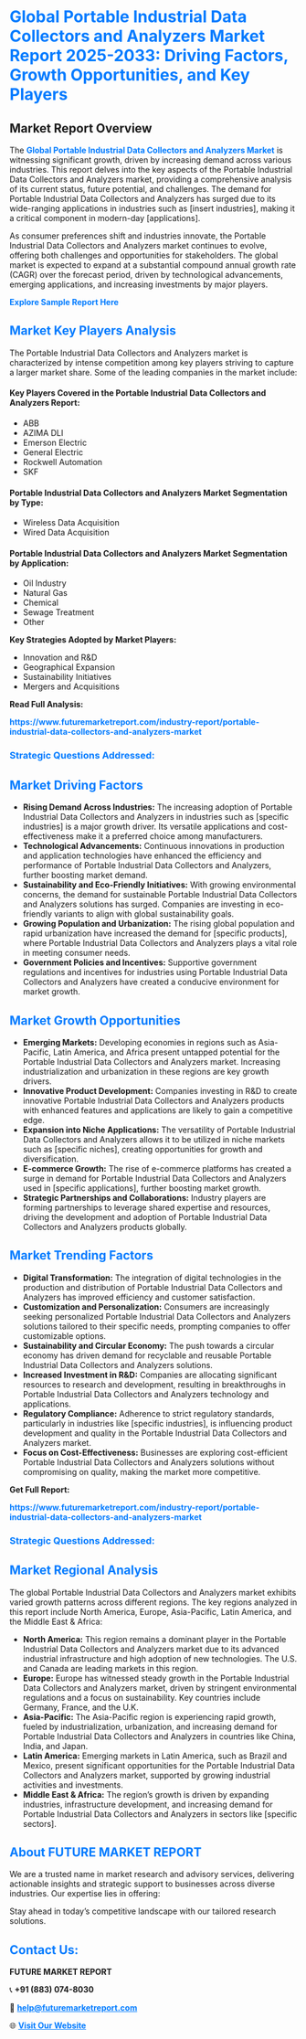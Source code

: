 <h1 style="color: #007BFF;">Global Portable Industrial Data Collectors and Analyzers Market Report 2025-2033: Driving Factors, Growth Opportunities, and Key Players</h1>

<section id="overview">
<h2>Market Report Overview</h2>
<p>The <a href="https://www.futuremarketreport.com/industry-report/portable-industrial-data-collectors-and-analyzers-market" style="color: #007BFF; text-decoration: none;"><strong>Global Portable Industrial Data Collectors and Analyzers Market</strong></a> is witnessing significant growth, driven by increasing demand across various industries. This report delves into the key aspects of the Portable Industrial Data Collectors and Analyzers market, providing a comprehensive analysis of its current status, future potential, and challenges. The demand for Portable Industrial Data Collectors and Analyzers has surged due to its wide-ranging applications in industries such as [insert industries], making it a critical component in modern-day [applications].</p>
<p>As consumer preferences shift and industries innovate, the Portable Industrial Data Collectors and Analyzers market continues to evolve, offering both challenges and opportunities for stakeholders. The global market is expected to expand at a substantial compound annual growth rate (CAGR) over the forecast period, driven by technological advancements, emerging applications, and increasing investments by major players.</p>
</section>

<section id="overview">
<p><a href="https://www.futuremarketreport.com/request-sample/reportId=51051" style="color: #007BFF; text-decoration: none;"><strong>Explore Sample Report Here</strong></a></p>
</section>

<section id="key-players">
<h2 style="color: #007BFF;">Market Key Players Analysis</h2>
<p>The Portable Industrial Data Collectors and Analyzers market is characterized by intense competition among key players striving to capture a larger market share. Some of the leading companies in the market include:</p>
<h4>Key Players Covered in the Portable Industrial Data Collectors and Analyzers Report:</h4>
<ul><li>ABB</li><li>AZIMA DLI</li><li>Emerson Electric</li><li>General Electric</li><li>Rockwell Automation</li><li>SKF</li></ul>
<h4>Portable Industrial Data Collectors and Analyzers Market Segmentation by Type:</h4>
<ul><li>Wireless Data Acquisition</li><li>Wired Data Acquisition</li></ul>

<h4>Portable Industrial Data Collectors and Analyzers Market Segmentation by Application:</h4>
<ul><li>Oil Industry</li><li>Natural Gas</li><li>Chemical</li><li>Sewage Treatment</li><li>Other</li></ul>
<p><strong>Key Strategies Adopted by Market Players:</strong></p>
<ul>
<li>Innovation and R&D</li>
<li>Geographical Expansion</li>
<li>Sustainability Initiatives</li>
<li>Mergers and Acquisitions</li>
</ul>
</section>

<section>
<p><strong>Read Full Analysis: </strong></p><a href="https://www.futuremarketreport.com/industry-report/portable-industrial-data-collectors-and-analyzers-market" style="color: #007BFF; text-decoration: none;"><strong>https://www.futuremarketreport.com/industry-report/portable-industrial-data-collectors-and-analyzers-market</strong></a>
<h3 style="color: #007BFF;">Strategic Questions Addressed:</h3>
</section>

<section id="driving-factors">
<h2 style="color: #007BFF;">Market Driving Factors</h2>
<ul>
<li><strong>Rising Demand Across Industries:</strong> The increasing adoption of Portable Industrial Data Collectors and Analyzers in industries such as [specific industries] is a major growth driver. Its versatile applications and cost-effectiveness make it a preferred choice among manufacturers.</li>
<li><strong>Technological Advancements:</strong> Continuous innovations in production and application technologies have enhanced the efficiency and performance of Portable Industrial Data Collectors and Analyzers, further boosting market demand.</li>
<li><strong>Sustainability and Eco-Friendly Initiatives:</strong> With growing environmental concerns, the demand for sustainable Portable Industrial Data Collectors and Analyzers solutions has surged. Companies are investing in eco-friendly variants to align with global sustainability goals.</li>
<li><strong>Growing Population and Urbanization:</strong> The rising global population and rapid urbanization have increased the demand for [specific products], where Portable Industrial Data Collectors and Analyzers plays a vital role in meeting consumer needs.</li>
<li><strong>Government Policies and Incentives:</strong> Supportive government regulations and incentives for industries using Portable Industrial Data Collectors and Analyzers have created a conducive environment for market growth.</li>
</ul>
</section>

<section id="growth-opportunities">
<h2 style="color: #007BFF;">Market Growth Opportunities</h2>
<ul>
<li><strong>Emerging Markets:</strong> Developing economies in regions such as Asia-Pacific, Latin America, and Africa present untapped potential for the Portable Industrial Data Collectors and Analyzers market. Increasing industrialization and urbanization in these regions are key growth drivers.</li>
<li><strong>Innovative Product Development:</strong> Companies investing in R&D to create innovative Portable Industrial Data Collectors and Analyzers products with enhanced features and applications are likely to gain a competitive edge.</li>
<li><strong>Expansion into Niche Applications:</strong> The versatility of Portable Industrial Data Collectors and Analyzers allows it to be utilized in niche markets such as [specific niches], creating opportunities for growth and diversification.</li>
<li><strong>E-commerce Growth:</strong> The rise of e-commerce platforms has created a surge in demand for Portable Industrial Data Collectors and Analyzers used in [specific applications], further boosting market growth.</li>
<li><strong>Strategic Partnerships and Collaborations:</strong> Industry players are forming partnerships to leverage shared expertise and resources, driving the development and adoption of Portable Industrial Data Collectors and Analyzers products globally.</li>
</ul>
</section>

<section id="trending-factors">
<h2 style="color: #007BFF;">Market Trending Factors</h2>
<ul>
<li><strong>Digital Transformation:</strong> The integration of digital technologies in the production and distribution of Portable Industrial Data Collectors and Analyzers has improved efficiency and customer satisfaction.</li>
<li><strong>Customization and Personalization:</strong> Consumers are increasingly seeking personalized Portable Industrial Data Collectors and Analyzers solutions tailored to their specific needs, prompting companies to offer customizable options.</li>
<li><strong>Sustainability and Circular Economy:</strong> The push towards a circular economy has driven demand for recyclable and reusable Portable Industrial Data Collectors and Analyzers solutions.</li>
<li><strong>Increased Investment in R&D:</strong> Companies are allocating significant resources to research and development, resulting in breakthroughs in Portable Industrial Data Collectors and Analyzers technology and applications.</li>
<li><strong>Regulatory Compliance:</strong> Adherence to strict regulatory standards, particularly in industries like [specific industries], is influencing product development and quality in the Portable Industrial Data Collectors and Analyzers market.</li>
<li><strong>Focus on Cost-Effectiveness:</strong> Businesses are exploring cost-efficient Portable Industrial Data Collectors and Analyzers solutions without compromising on quality, making the market more competitive.</li>
</ul>
</section>

<section>
<p><strong>Get Full Report: </strong></p><a href="https://www.futuremarketreport.com/industry-report/portable-industrial-data-collectors-and-analyzers-market" style="color: #007BFF; text-decoration: none;"><strong>https://www.futuremarketreport.com/industry-report/portable-industrial-data-collectors-and-analyzers-market</strong></a>
<h3 style="color: #007BFF;">Strategic Questions Addressed:</h3>
</section>


<section id="regional-analysis">
<h2 style="color: #007BFF;">Market Regional Analysis</h2>
<p>The global Portable Industrial Data Collectors and Analyzers market exhibits varied growth patterns across different regions. The key regions analyzed in this report include North America, Europe, Asia-Pacific, Latin America, and the Middle East & Africa:</p>
<ul>
<li><strong>North America:</strong> This region remains a dominant player in the Portable Industrial Data Collectors and Analyzers market due to its advanced industrial infrastructure and high adoption of new technologies. The U.S. and Canada are leading markets in this region.</li>
<li><strong>Europe:</strong> Europe has witnessed steady growth in the Portable Industrial Data Collectors and Analyzers market, driven by stringent environmental regulations and a focus on sustainability. Key countries include Germany, France, and the U.K.</li>
<li><strong>Asia-Pacific:</strong> The Asia-Pacific region is experiencing rapid growth, fueled by industrialization, urbanization, and increasing demand for Portable Industrial Data Collectors and Analyzers in countries like China, India, and Japan.</li>
<li><strong>Latin America:</strong> Emerging markets in Latin America, such as Brazil and Mexico, present significant opportunities for the Portable Industrial Data Collectors and Analyzers market, supported by growing industrial activities and investments.</li>
<li><strong>Middle East & Africa:</strong> The region’s growth is driven by expanding industries, infrastructure development, and increasing demand for Portable Industrial Data Collectors and Analyzers in sectors like [specific sectors].</li>
</ul>
</section>

<footer>
<h2 style="color: #007BFF;">About FUTURE MARKET REPORT</h2>
<p>We are a trusted name in market research and advisory services, delivering actionable insights and strategic support to businesses across diverse industries. Our expertise lies in offering:</p>

<p>Stay ahead in today’s competitive landscape with our tailored research solutions.</p>

<h2 style="color: #007BFF;">Contact Us:</h2>
<p><strong>FUTURE MARKET REPORT</strong></p>
<p>📞 <strong>+91 (883) 074-8030</strong></p>
<p>📧 <strong><a href="mailto:help@futuremarketreport.com" style="color: #007BFF;">help@futuremarketreport.com</a></strong></p>
<p>🌐 <strong><a href="https://www.futuremarketreport.com/" style="color: #007BFF;">Visit Our Website</a></strong></p>
</footer>